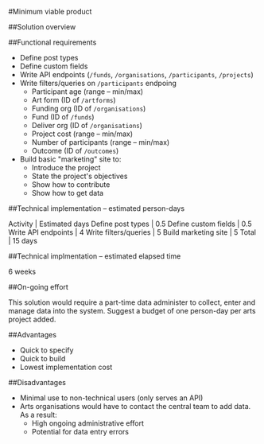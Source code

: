 #Minimum viable product

##Solution overview

##Functional requirements

* Define post types
* Define custom fields
* Write API endpoints (`/funds`, `/organisations`, `/participants`, `/projects`)
* Write filters/queries on `/participants` endpoing
  * Participant age (range – min/max)
  * Art form (ID of `/artforms`)
  * Funding org (ID of `/organisations`)
  * Fund (ID of `/funds`)
  * Deliver org (ID of `/organisations`)
  * Project cost (range – min/max)
  * Number of participants (range – min/max)
  * Outcome (ID of `/outcomes`)
* Build basic "marketing" site to:
  * Introduce the project
  * State the project's objectives
  * Show how to contribute
  * Show how to get data

##Technical implementation – estimated person-days

Activity | Estimated days
Define post types | 0.5
Define custom fields | 0.5
Write API endpoints | 4
Write filters/queries | 5
Build marketing site | 5
Total | 15 days

##Technical implmentation – estimated elapsed time

6 weeks

##On-going effort

This solution would require a part-time data administer to collect, enter and manage data into the system. Suggest a budget of one person-day per arts project added.

##Advantages

* Quick to specify
* Quick to build
* Lowest implementation cost

##Disadvantages

* Minimal use to non-technical users (only serves an API)
* Arts organisations would have to contact the central team to add data. As a result:
  * High ongoing administrative effort
  * Potential for data entry errors